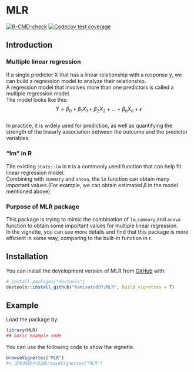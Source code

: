 
<!-- README.md is generated from README.Rmd. Please edit that file -->

# MLR

<!-- badges: start -->

[![R-CMD-check](https://github.com/Kamisato007/MLR/actions/workflows/R-CMD-check.yaml/badge.svg)](https://github.com/Kamisato007/MLR/actions/workflows/R-CMD-check.yaml)
[![Codecov test
coverage](https://codecov.io/gh/Kamisato007/MLR/branch/main/graph/badge.svg)](https://app.codecov.io/gh/Kamisato007/MLR?branch=main)
<!-- badges: end -->

## Introduction

### Multiple linear regression

If a single predictor X that has a linear relationship with a response
y, we can build a regression model to analyze their relationship.  
A regression model that involves more than one predictors is called a
multiple regression model.  
The model looks like this:
$$Y=\beta_{0}+\beta_{1}X_{1}+\beta_{2}X_{2}+...+\beta_{n}X_{n}+\epsilon$$  
In practice, it is widely used for prediction, as well as quantifying
the strength of the linearly association between the outcome and the
predictor variables.

### “lm” in R

The existing `stats::lm` in `R` is a commonly used function that can
help fit linear regression model.  
Combining with `summary` and `anova`, the `lm` function can obtain many
important values.(For example, we can obtain estimated $\beta$ in the
model mentioned above)

### Purpose of MLR package

This package is trying to mimic the combination of `lm`,`summary`,and
`anova` function to obtain some important values for multiple linear
regression.  
In the vignette, you can see more details and find that this package is
more efficient in some way, comparing to the built-in function in r.

## Installation

You can install the development version of MLR from
[GitHub](https://github.com/) with:

``` r
# install.packages("devtools")
devtools::install_github("Kamisato007/MLR", build_vignettes = T)
```

## Example

Load the package by:

``` r
library(MLR)
## basic example code
```

You can use the following code to show the vignette.

``` r
browseVignettes("MLR")
#> 没有找到小文品browseVignettes("MLR")
```
